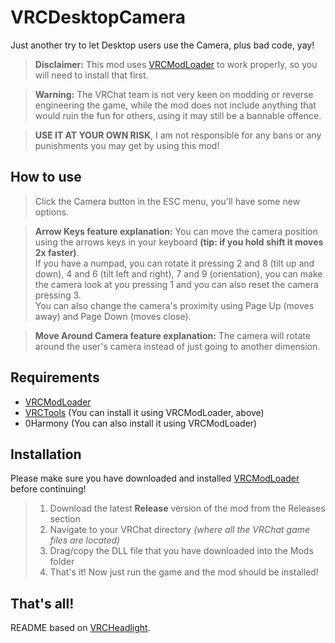 ﻿# VRCDesktopCamera
Just another try to let Desktop users use the Camera, plus bad code, yay!

> **Disclaimer:**
> This mod uses [VRCModLoader](https://github.com/Slaynash/VRCModLoader) to work properly, so you will need to install that first.

>  **Warning:**
>  The VRChat team is not very keen on modding or reverse engineering the game, while the mod does not include anything that would ruin the fun for others, using it may still be a bannable offence.

>  **USE IT AT YOUR OWN RISK**, I am not responsible for any bans or any punishments you may get by using this mod!

## How to use
> Click the Camera button in the ESC menu, you'll have some new options.

> **Arrow Keys feature explanation:** You can move the camera position using the arrows keys in your keyboard **(tip: if you hold shift it moves 2x faster)**.  
> If you have a numpad, you can rotate it pressing 2 and 8 (tilt up and down), 4 and 6 (tilt left and right), 7 and 9 (orientation), you can make the camera look at you pressing 1 and you can also reset the camera pressing 3.  
> You can also change the camera's proximity using Page Up (moves away) and Page Down (moves close).

> **Move Around Camera feature explanation:** The camera will rotate around the user's camera instead of just going to another dimension.

## Requirements
- [VRCModLoader](https://github.com/Slaynash/VRCModLoader)
- [VRCTools](https://github.com/Slaynash/VRCTools) (You can install it using VRCModLoader, above)
- 0Harmony (You can also install it using VRCModLoader)

## Installation
Please make sure you have downloaded and installed [VRCModLoader](https://github.com/Slaynash/VRCModLoader) before continuing!
> 1. Download the latest **Release** version of the mod from the Releases section
> 2. Navigate to your VRChat directory *(where all the VRChat game files are located)*
> 3. Drag/copy the DLL file that you have downloaded into the Mods folder
> 4. That's it! Now just run the game and the mod should be installed!

## That's all!
README based on [VRCHeadlight](https://github.com/FusGang/VRCHeadlight).
